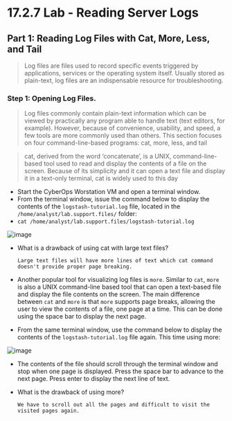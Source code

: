 # 17.2.7 Lab - Reading Server Logs

## Part 1: Reading Log Files with Cat, More, Less, and Tail

> Log files are files used to record specific events triggered by applications, services or the operating system itself. Usually stored as plain-text, log files are an indispensable resource for troubleshooting.

 ### Step 1: Opening Log Files.

 > Log files commonly contain plain-text information which can be viewed by practically any program able to 
handle text (text editors, for example). However, because of convenience, usability, and speed, a few tools 
are more commonly used than others. This section focuses on four command-line-based programs: cat, 
more, less, and tail

> cat, derived from the word ‘concatenate’, is a UNIX, command-line-based tool used to read and display the 
contents of a file on the screen. Because of its simplicity and it can open a text file and display it in a text-only 
terminal, cat is widely used to this day

* Start the CyberOps Worstation VM and open a terminal window.
* From the terminal window, issue the command below to display the contents of the `logstash-tutorial.log` file, located in the `/home/analyst/lab.support.files/` folder:
* `cat /home/analyst/lab.support.files/logstash-tutorial.log`

![image](https://github.com/tousif13/CISCO_CyberOps/assets/33444140/ca0d500f-2cba-4b3c-a855-aa3efefa9dd1)

* What is a drawback of using cat with large text files?

      Large text files will have more lines of text which cat command doesn't provide proper page breaking.
* Another popular tool for visualizing log files is `more`. Similar to `cat`, `more` is also a UNIX command-line based tool that can open a text-based file and display the file contents on the screen. The main difference between `cat` and `more` is that `more` supports page breaks, allowing the user to view the contents of a file, 
one page at a time. This can be done using the space bar to display the next page.
* From the same terminal window, use the command below to display the contents of the `logstash-tutorial.log` file again. This time using more:

![image](https://github.com/tousif13/CISCO_CyberOps/assets/33444140/a9035c08-2d5a-490e-abbd-22bd64acedf3)

* The contents of the file should scroll through the terminal window and stop when one page is displayed. Press the space bar to advance to the next page. Press enter to display the next line of text.
* What is the drawback of using more?

      We have to scroll out all the pages and difficult to visit the visited pages again.
